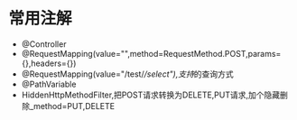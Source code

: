 # 常用注解
* @Controller
* @RequestMapping(value="",method=RequestMethod.POST,params={},headers={})
* @RequestMapping(value="/test/*/select"),支持*的查询方式
* @PathVariable
* HiddenHttpMethodFilter,把POST请求转换为DELETE,PUT请求,加个隐藏删除_method=PUT,DELETE
